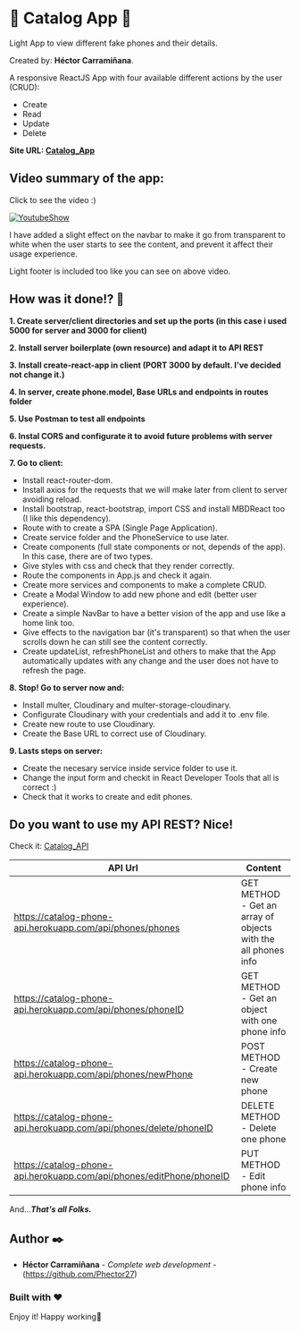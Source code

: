 # :iphone: Catalog App :iphone:

Light App to view different fake phones and their details.

Created by: **Héctor Carramiñana**. 

A responsive ReactJS App with four available different actions by the user (CRUD):

- Create
- Read
- Update
- Delete

**Site URL: [Catalog_App](https://catalog-phone-app.herokuapp.com/)** 

## Video summary of the app:
Click to see the video :)

[![YoutubeShow](http://img.youtube.com/vi/oHulvViHLus/0.jpg)](http://www.youtube.com/watch?v=oHulvViHLus "ShowIndex")

I have added a slight effect on the navbar to make it go from transparent to white when the user starts to see the content, and prevent it affect their usage experience.

Light footer is included too like you can see on above video.

## How was it done!? :exploding_head:

**1. Create server/client directories and set up the ports (in this case i used 5000 for server and 3000 for client)**

**2. Install server boilerplate (own resource) and adapt it to API REST**

**3. Install create-react-app in client (PORT 3000 by default. I've decided not change it.)**

**4. In server, create phone.model, Base URLs and endpoints in routes folder**

**5. Use Postman to test all endpoints**

**6. Instal CORS and configurate it to avoid future problems with server requests.**

**7. Go to client:**

  - Install react-router-dom.
  - Install axios for the requests that we will make later from client to server avoiding reload.
  - Install bootstrap, react-bootstrap, import CSS and install MBDReact too (I like this dependency).
  - Route <App> with <Router> to create a SPA (Single Page Application).
  - Create service folder and the PhoneService to use later.
  - Create components (full state components or not, depends of the app). In this case, there are of two types.
  - Give styles with css and check that they render correctly.
  - Route the components in App.js and check it again.
  - Create more services and components to make a complete CRUD.
  - Create a Modal Window to add new phone and edit (better user experience).
  - Create a simple NavBar to have a better vision of the app and use like a home link too.
  - Give effects to the navigation bar (it's transparent) so that when the user scrolls down he can still see the content correctly.
  - Create updateList, refreshPhoneList and others to make that the App automatically updates with any change and the user does not have to refresh the page.

**8. Stop! Go to server now and:**

  - Install multer, Cloudinary and multer-storage-cloudinary.
  - Configurate Cloudinary with your credentials and add it to .env file.
  - Create new route to use Cloudinary.
  - Create the Base URL to correct use of Cloudinary.


**9. Lasts steps on server:**

  - Create the necesary service inside service folder to use it.
  - Change the input form and checkit in React Developer Tools that all is correct :)
  - Check that it works to create and edit phones.


## Do you want to use my API REST? Nice!

Check it: [Catalog_API](https://catalog-phone-api.herokuapp.com/api/phones/phones) 

| API Url | Content |
| ------------- | ------------- |
| https://catalog-phone-api.herokuapp.com/api/phones/phones | GET METHOD - Get an array of objects with the all phones info |
| https://catalog-phone-api.herokuapp.com/api/phones/phoneID  | GET METHOD - Get an object with one phone info |
| https://catalog-phone-api.herokuapp.com/api/phones/newPhone  | POST METHOD - Create new phone |
| https://catalog-phone-api.herokuapp.com/api/phones/delete/phoneID  | DELETE METHOD - Delete one phone |
| https://catalog-phone-api.herokuapp.com/api/phones/editPhone/phoneID  | PUT METHOD - Edit phone info |
  

And...**_That's all Folks._**

## Author ✒️

* **Héctor Carramiñana** - *Complete web development* - (https://github.com/Phector27)

### Built with :heart:

Enjoy it! Happy working💙
